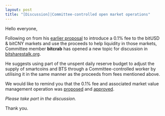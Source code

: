 ```yaml
---
layout: post
title: "[Discussion]|Committee-controlled open market operations"
---
```


Hello everyone,

Following on from his [earlier proposal](https://bitsharestalk.org/index.php?topic=26072.0) to introduce a 0.1% fee to the bitUSD & bitCNY markets and use the proceeds to help liquidity in those markets, Committee member **bitcrab** has opened a new topic for discussion in [bitsharestalk.org](https://bitsharestalk.org/index.php?topic=26107.0).

He suggests using part of the unspent daily reserve budget to adjust the supply of smartcoins and BTS through a Committee-controlled worker by utilising it in the same manner as the proceeds from fees mentioned above.

We would like to remind you that the 0.1% fee and associated market value management operation was [proposed](/2018/03/09/bitXXX-Market-Fees-Proposal/) and [approved]().

*Please take part in the discussion.*

Thank you.